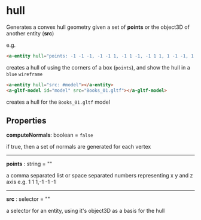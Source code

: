 # hull

Generates a convex hull geometry given a set of **points** or the object3D of another entity (**src**)

e.g.
```html
<a-entity hull="points: -1 -1 -1, -1 -1 1, -1 1 -1, -1 1 1, 1 -1 -1, 1 -1 1, 1 1 -1, 1 1 1" material="color: blue; wireframe: true"></a-entity>
```
creates a hull of using the corners of a box (`points`), and show the hull in a `blue` `wireframe`

```html
<a-entity hull="src: #model"></a-entity>
<a-gltf-model id="model" src="Books_01.gltf"></a-gltf-model>
```
creates a hull for the `Books_01.gltf` model

## Properties

**computeNormals**: boolean = `false`

if true, then a set of normals are generated for each vertex

---
**points** : string = ""

a comma separated list or space separated numbers representing x y and z axis e.g. 1 1 1,-1 -1 -1

---
**src** : selector = ""

a selector for an entity, using it's object3D as a basis for the hull
